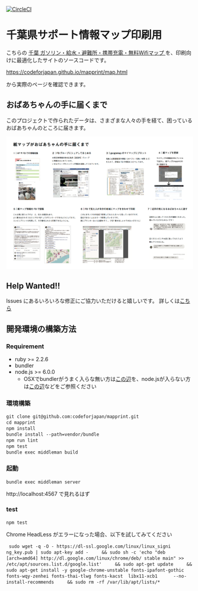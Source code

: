[![CircleCI](https://circleci.com/gh/codeforjapan/mapprint/tree/master.svg?style=svg)](https://circleci.com/gh/codeforjapan/mapprint/tree/master)


千葉県サポート情報マップ印刷用
===

こちらの [千葉 ガソリン・給水・避難所・携帯充電・無料Wifiマップ ](https://www.google.com/maps/d/u/0/edit?mid=18v4csEC-qPW_aeXhEnuzgMfUAqWcbF5q&ll=35.67442129451118%2C140.02272653174055&z=10) を、印刷向けに最適化したサイトのソースコードです。

https://codeforjapan.github.io/mapprint/map.html

から実際のページを確認できます。

## おばあちゃんの手に届くまで
このプロジェクトで作られたデータは、さまざまな人々の手を経て、困っているおばあちゃんのところに届きます。

![kamimap_180713.png](source/images/kamimap_180713.png)


## Help Wanted!!

Issues にあるいろいろな修正にご協力いただけると嬉しいです。
詳しくは[こちら](./CONTRIBUTE.md)

## 開発環境の構築方法

### Requirement

- ruby >= 2.2.6
- bundler
- node.js >= 6.0.0
  - OSXでbundlerがうまく入らな無い方は[この辺](https://qiita.com/tokimari/items/feda1ed61f2d8b5b317c)を、node.jsが入らない方は[この辺](https://qiita.com/yn01/items/d1fa10dbe4850f7cd693)などをご参照ください


### 環境構築

```
git clone git@github.com:codeforjapan/mapprint.git
cd mapprint
npm install
bundle install --path=vendor/bundle
npm run lint
npm test
bundle exec middleman build
```

### 起動

```
bundle exec middleman server
```

http://localhost:4567 で見れるはず


### test

```
npm test
```

Chrome HeadLess がエラーになった場合、以下を試してみてください

```
 sudo wget -q -O - https://dl-ssl.google.com/linux/linux_signi
ng_key.pub | sudo apt-key add -     && sudo sh -c 'echo "deb [arch=amd64] http://dl.google.com/linux/chrome/deb/ stable main" >> /etc/apt/sources.list.d/google.list'     && sudo apt-get update     && sudo apt-get install -y google-chrome-unstable fonts-ipafont-gothic fonts-wqy-zenhei fonts-thai-tlwg fonts-kacst  libx11-xcb1      --no-install-recommends     && sudo rm -rf /var/lib/apt/lists/*
```
